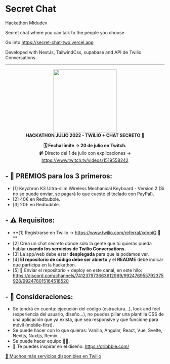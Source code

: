 # Secret Chat
Hackathon Midudev

Secret chat where you can talk to the people you choose

Go into https://secret-chat-two.vercel.app

Developed with NextJs, TailwindCss, supabase and API de Twilio Conversations


-----

<div align="center">

  <img width="200" src="https://user-images.githubusercontent.com/1561955/177315611-490d347e-1201-4aff-b09c-d2ea9f453173.png" /><br />
  <strong>HACKATHON JULIO 2022 - TWILIO + CHAT SECRETO 🚀</strong>

**🗓️ Fecha límite -> 20 de julio en Twitch.**<br />
📹 Directo del 1 de julio con explicaciones -> https://www.twitch.tv/videos/1519558242<br />

</div>

## - 🎁 PREMIOS para los 3 primeros:

- [1] Keychron K3 Ultra-slim Wireless Mechanical Keyboard - Version 2 (Si no se puede enviar, se pagará lo que cueste el teclado con PayPal).
- [2] 40€ en Redbubble.
- [3] 20€ en Redbubble.

## - ⚠️ Requisitos:

- **[1] Registrarse en Twilio -> https://www.twilio.com/referral/xdppiQ 🥰 **
- [2] Crea un chat secreto dónde sólo la gente que tú quieras pueda hablar **usando los servicios de Twilio Conversations.**
- [3] La app/web debe estar **desplegada** para que la podamos ver.
- [4] **El repositorio de código debe ser abierto** y el **README** debe indicar que participa en la hackathon.
- [5] :date: Enviar el repositorio + deploy en este canal, en este hilo: https://discord.com/channels/741237973663612969/992476955792375928/992478015164518520

## - 👀 Consideraciones:
- Se tendrá en cuenta: ejecución del código (estructura...), look and feel (experiencia del usuario, diseño...), no puedes pillar una plantilla CSS de una aplicación que ya exista, que sea responsive y que funcione para móvil (mobile-first).
- Se puede hacer con lo que quieras: Vanilla, Angular, React, Vue, Svelte, Nextjs, Nuxtjs, Remix... 
- Se puede hacer equipo :partying_face::partying_face:.
- 💅 Te puedes inspirar en el diseño: https://dribbble.com/

[🐙 Muchos más servicios disponibles en Twilio](https://www.twilio.com/referral/xdppiQ)
